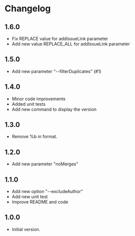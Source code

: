 # Changelog

## 1.6.0

- Fix REPLACE value for addIssueLink parameter
- Add new value REPLACE_ALL for addIssueLink parameter

## 1.5.0

- Add new parameter "--filterDuplicates" (#1)

## 1.4.0

- Minor code improvements
- Added unit tests
- Add new command to display the version

## 1.3.0

- Remove %b in format.

## 1.2.0

- Add new parameter "noMerges"

## 1.1.0

- Add new option "--excludeAuthor"
- Add new unit test
- Improve README and code

## 1.0.0

- Initial version.
